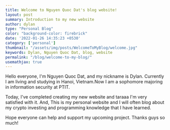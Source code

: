 ```yaml
---
title: Welcome to Nguyen Quoc Dat's blog website!
layout: post
summary: Introduction to my new website
author: dylan
type: "Personal Blog"
color: "background-color: firebrick"
date: '2022-01-26 14:35:23 +0530'
category: ['personal']
thumbnail: "/assets/img/posts/WelcomeToMyBlog/welcome.jpg"
keywords: Dylan, Nguyen Quoc Dat, blog, website
permalink: "/blog/welcome-to-my-blog/"
usemathjax: true
---
```


Hello everyone, I'm Nguyen Quoc Dat, and my nickname is Dylan. Currently I am living and studying in Hanoi, Vietnam.Now I am a sophomore majoring in information security at PTIT.

Today, I've completed creating my new website and taraaa I'm very satisfied with it. And, This is my personal website and I will often blog about my crypto investing and programming knowledge that I have learned.

Hope everyone can help and support my upcoming project. Thanks guys so much!